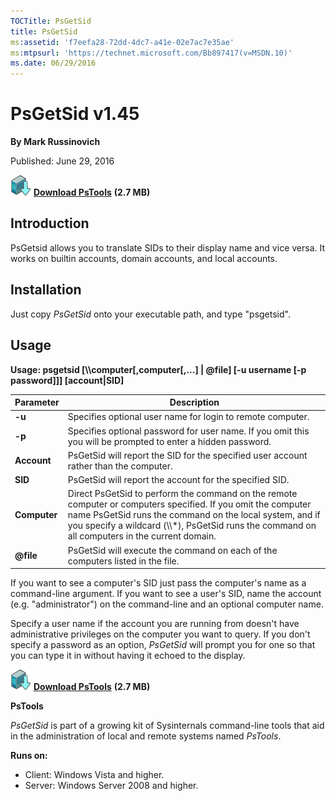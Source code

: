 ```yaml
--- 
TOCTitle: PsGetSid
title: PsGetSid
ms:assetid: 'f7eefa28-72dd-4dc7-a41e-02e7ac7e35ae'
ms:mtpsurl: 'https://technet.microsoft.com/Bb897417(v=MSDN.10)'
ms.date: 06/29/2016
---
```


# PsGetSid v1.45

**By Mark Russinovich**

Published: June 29, 2016

[![Download](media/shared/Download_sm.png)](https://download.sysinternals.com/files/PSTools.zip) [**Download PsTools**](https://download.sysinternals.com/files/PSTools.zip) **(2.7 MB)**

## Introduction

PsGetsid allows you to translate SIDs to their display name and vice
versa. It works on builtin accounts, domain accounts, and local
accounts.

## Installation

Just copy *PsGetSid* onto your executable path, and type "psgetsid".

## Usage

<strong>Usage: psgetsid \[\\\\computer\[,computer\[,...\] | @file\] \[-u
username \[-p password\]\]\] \[account|SID\]</strong>

 
|       Parameter        |                                                                                                                                 Description                                                                                                                                  |
|------------------------|------------------------------------------------------------------------------------------------------------------------------------------------------------------------------------------------------------------------------------------------------------------------------|
|         **-u**         |                                                                                                          Specifies optional user name for login to remote computer.                                                                                                          |
|         **-p**         |                                                                                 Specifies optional password for user name. If you omit this you will be prompted to enter a hidden password.                                                                                 |
|      **Account**       |                                                                                            PsGetSid will report the SID for the specified user account rather than the computer.                                                                                             |
|        **SID**         |                                                                                                           PsGetSid will report the account for the specified SID.                                                                                                            |
|      **Computer**      | Direct PsGetSid to perform the command on the remote computer or computers specified. If you omit the computer name PsGetSid runs the command on the local system, and if you specify a wildcard (\\\\\*), PsGetSid runs the command on all computers in the current domain. |
| <strong>@file</strong> |                                                                                                PsGetSid will execute the command on each of the computers listed in the file.                                                                                                |

If you want to see a computer's SID just pass the computer's name as a
command-line argument. If you want to see a user's SID, name the account
(e.g. "administrator") on the command-line and an optional computer
name.

Specify a user name if the account you are running from doesn't have
administrative privileges on the computer you want to query. If you
don't specify a password as an option, *PsGetSid* will prompt you for
one so that you can type it in without having it echoed to the display.

[![Download](media/shared/Download_sm.png)](https://download.sysinternals.com/files/PSTools.zip) [**Download PsTools**](https://download.sysinternals.com/files/PSTools.zip) **(2.7 MB)**

**PsTools**

*PsGetSid* is part of a growing kit of Sysinternals command-line tools
that aid in the administration of local and remote systems named
*PsTools*.

**Runs on:**

- Client: Windows Vista and higher.
- Server: Windows Server 2008 and higher.
